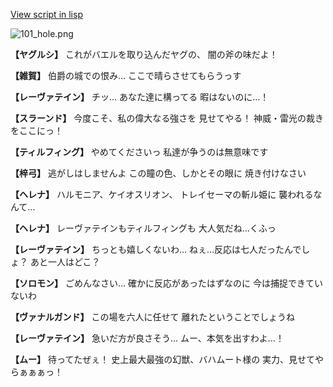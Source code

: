 [View script in lisp](../scripts/101305021.txt)

![101_hole.png](../images/backgrounds/101_hole.png)

**【ヤグルシ】**
これがバエルを取り込んだヤグの、
闇の斧の味だよ！

**【雑賀】**
伯爵の城での恨み…
ここで晴らさせてもらうっす

**【レーヴァテイン】**
チッ…
あなた達に構ってる
暇はないのに…！

**【スラーンド】**
今度こそ、私の偉大なる強さを
見せてやる！
神威・雷光の裁きをここにっ！

**【ティルフィング】**
やめてくださいっ
私達が争うのは無意味です

**【梓弓】**
逃がしはしませんよ
この瞳の色、しかとその眼に
焼き付けなさい

**【ヘレナ】**
ハルモニア、ケイオスリオン、
トレイセーマの斬ル姫に
襲われるなんて…

**【ヘレナ】**
レーヴァテインもティルフィングも
大人気だね…くふっ

**【レーヴァテイン】**
ちっとも嬉しくないわ…
ねぇ…反応は七人だったんでしょ？
あと一人はどこ？

**【ソロモン】**
ごめんなさい…
確かに反応があったはずなのに
今は捕捉できていないわ

**【ヴァナルガンド】**
この場を六人に任せて
離れたということでしょうね

**【レーヴァテイン】**
急いだ方が良さそう…
ムー、本気を出すわよ…！

**【ムー】**
待ってたぜぇ！
史上最大最強の幻獣、バハムート様の
実力、見せてやらぁぁぁっ！